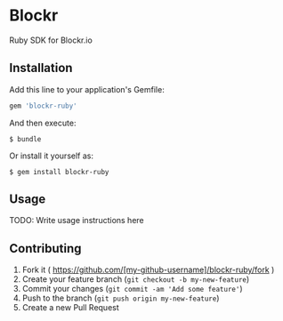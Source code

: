 # Blockr

Ruby SDK for Blockr.io

## Installation

Add this line to your application's Gemfile:

```ruby
gem 'blockr-ruby'
```

And then execute:

    $ bundle

Or install it yourself as:

    $ gem install blockr-ruby

## Usage

TODO: Write usage instructions here

## Contributing

1. Fork it ( https://github.com/[my-github-username]/blockr-ruby/fork )
2. Create your feature branch (`git checkout -b my-new-feature`)
3. Commit your changes (`git commit -am 'Add some feature'`)
4. Push to the branch (`git push origin my-new-feature`)
5. Create a new Pull Request
